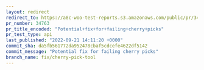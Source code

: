 ```yaml
---
layout: redirect
redirect_to: https://a8c-woo-test-reports.s3.amazonaws.com/public/pr/34763/api/index.html
pr_number: 34763
pr_title_encoded: "Potential+fix+for+failing+cherry+picks"
pr_test_type: api
last_published: "2022-09-21 14:11:20 +0000"
commit_sha: da5fb561772da952478cbaf5cdcefe4622df5142
commit_message: "Potential fix for failing cherry picks"
branch_name: fix/cherry-pick-tool
---
```

